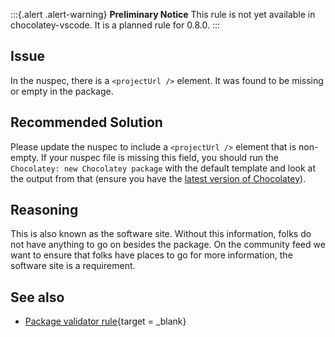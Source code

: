 ﻿---
Order: 110
Title: ProjectUrl Is Empty
Description: ProjectUrl is missing or empty.
Category: Requirements
---

:::{.alert .alert-warning}
**Preliminary Notice**
This rule is not yet available in chocolatey-vscode.
It is a planned rule for 0.8.0.
:::

## Issue

In the nuspec, there is a `<projectUrl />` element. It was found to be missing or empty in the package.

## Recommended Solution

Please update the nuspec to include a `<projectUrl />` element that is non-empty. If your nuspec file is missing this field, you should run the `Chocolatey: new Chocolatey package` with the default template and look at the output from that (ensure you have the [latest version of Chocolatey](https://chocolatey.org/packages?q=id%3Achocolatey)).

## Reasoning

This is also known as the software site. Without this information, folks do not have anything to go on besides the package. On the community feed we want to ensure that folks have places to go for more information, the software site is a requirement.

## See also

- [Package validator rule](https://github.com/chocolatey/package-validator/wiki/ProjectUrl){target = _blank}
